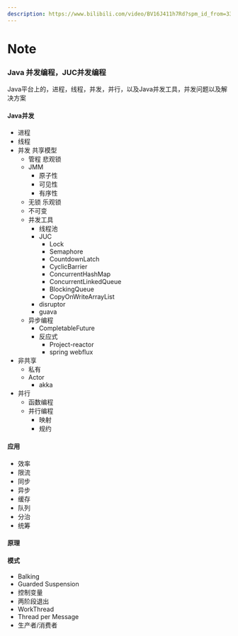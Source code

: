 ```yaml
---
description: https://www.bilibili.com/video/BV16J411h7Rd?spm_id_from=333.999.0.0
---
```


# Note

### Java 并发编程，JUC并发编程

Java平台上的，进程，线程，并发，并行，以及Java并发工具，并发问题以及解决方案

#### Java并发

* 进程
* 线程
* 并发 共享模型
  * 管程 悲观锁
  * JMM
    * 原子性
    * 可见性
    * 有序性
  * 无锁 乐观锁
  * 不可变
  * 并发工具
    * 线程池
    * JUC
      * Lock
      * Semaphore
      * CountdownLatch
      * CyclicBarrier
      * ConcurrentHashMap
      * ConcurrentLinkedQueue
      * BlockingQueue
      * CopyOnWriteArrayList
    * disruptor
    * guava
  * 异步编程
    * CompletableFuture
    * 反应式
      * Project-reactor
      * spring webflux
* 非共享
  * 私有
  * Actor
    * akka
* 并行
  * 函数编程
  * 并行编程
    * 映射
    * 规约

#### 应用

* 效率
* 限流
* 同步
* 异步
* 缓存
* 队列
* 分治
* 统筹

#### 原理

#### 模式

* Balking
* Guarded Suspension
* 控制变量
* 两阶段退出
* WorkThread
* Thread per Message
* 生产者/消费者



